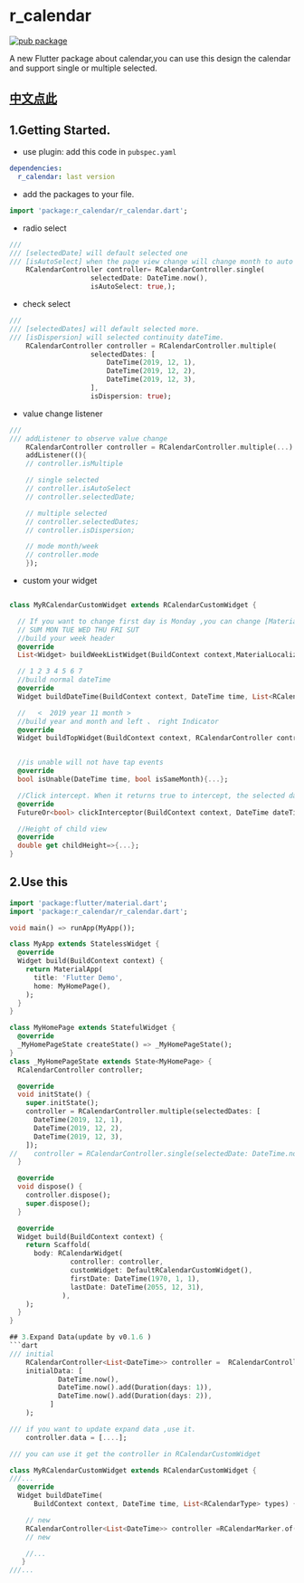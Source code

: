 # r_calendar

[![pub package](https://img.shields.io/pub/v/r_calendar.svg)](https://pub.dartlang.org/packages/r_calendar)

A new Flutter package about calendar,you can use this design the calendar and support single or multiple selected.


## [中文点此](README_ZH.md)

## 1.Getting Started.

- use plugin:
add this code in `pubspec.yaml`
```yaml
dependencies:
  r_calendar: last version
```
- add the packages to your file.
```dart
import 'package:r_calendar/r_calendar.dart';

```
- radio select
```dart
///
/// [selectedDate] will default selected one
/// [isAutoSelect] when the page view change will change month to auto select same day.
    RCalendarController controller= RCalendarController.single(
                    selectedDate: DateTime.now(),
                    isAutoSelect: true,);
```
- check select
```dart
///
/// [selectedDates] will default selected more.
/// [isDispersion] will selected continuity dateTime.
    RCalendarController controller = RCalendarController.multiple(
                    selectedDates: [
                        DateTime(2019, 12, 1),
                        DateTime(2019, 12, 2),
                        DateTime(2019, 12, 3),
                    ],
                    isDispersion: true);
```
- value change listener
```dart
///
/// addListener to observe value change
    RCalendarController controller = RCalendarController.multiple(...)
    addListener((){
    // controller.isMultiple

    // single selected
    // controller.isAutoSelect
    // controller.selectedDate;

    // multiple selected
    // controller.selectedDates;
    // controller.isDispersion;

    // mode month/week
    // controller.mode
    });
```
- custom your widget
```dart

class MyRCalendarCustomWidget extends RCalendarCustomWidget {

  // If you want to change first day is Monday ,you can change [MaterialLocalizations.firstDayOfWeekIndex]
  // SUM MON TUE WED THU FRI SUT
  //build your week header
  @override
  List<Widget> buildWeekListWidget(BuildContext context,MaterialLocalizations localizations){...};

  // 1 2 3 4 5 6 7
  //build normal dateTime
  @override
  Widget buildDateTime(BuildContext context, DateTime time, List<RCalendarType> types){...};

  //   <  2019 year 11 month >
  //build year and month and left 、 right Indicator
  @override
  Widget buildTopWidget(BuildContext context, RCalendarController controller){...};


  //is unable will not have tap events
  @override
  bool isUnable(DateTime time, bool isSameMonth){...};

  //Click intercept. When it returns true to intercept, the selected date will not be changed
  @override
  FutureOr<bool> clickInterceptor(BuildContext context, DateTime dateTime){...};

  //Height of child view
  @override
  double get childHeight=>{...};
}
```

## 2.Use this
```dart
import 'package:flutter/material.dart';
import 'package:r_calendar/r_calendar.dart';

void main() => runApp(MyApp());

class MyApp extends StatelessWidget {
  @override
  Widget build(BuildContext context) {
    return MaterialApp(
      title: 'Flutter Demo',
      home: MyHomePage(),
    );
  }
}

class MyHomePage extends StatefulWidget {
  @override
  _MyHomePageState createState() => _MyHomePageState();
}
class _MyHomePageState extends State<MyHomePage> {
  RCalendarController controller;

  @override
  void initState() {
    super.initState();
    controller = RCalendarController.multiple(selectedDates: [
      DateTime(2019, 12, 1),
      DateTime(2019, 12, 2),
      DateTime(2019, 12, 3),
    ]);
//    controller = RCalendarController.single(selectedDate: DateTime.now(),isAutoSelect: true);
  }

  @override
  void dispose() {
    controller.dispose();
    super.dispose();
  }

  @override
  Widget build(BuildContext context) {
    return Scaffold(
      body: RCalendarWidget(
               controller: controller,
               customWidget: DefaultRCalendarCustomWidget(),
               firstDate: DateTime(1970, 1, 1),
               lastDate: DateTime(2055, 12, 31),
             ),
    );
  }
}

## 3.Expand Data(update by v0.1.6 )
```dart
/// initial
    RCalendarController<List<DateTime>> controller =  RCalendarController.single(
    initialData: [
            DateTime.now(),
            DateTime.now().add(Duration(days: 1)),
            DateTime.now().add(Duration(days: 2)),
          ]
    );

/// if you want to update expand data ,use it.
    controller.data = [....];

/// you can use it get the controller in RCalendarCustomWidget

class MyRCalendarCustomWidget extends RCalendarCustomWidget {
///...
  @override
  Widget buildDateTime(
      BuildContext context, DateTime time, List<RCalendarType> types) {

    // new
    RCalendarController<List<DateTime>> controller =RCalendarMarker.of(context).notifier;
    // new

    //...
   }
///...
```